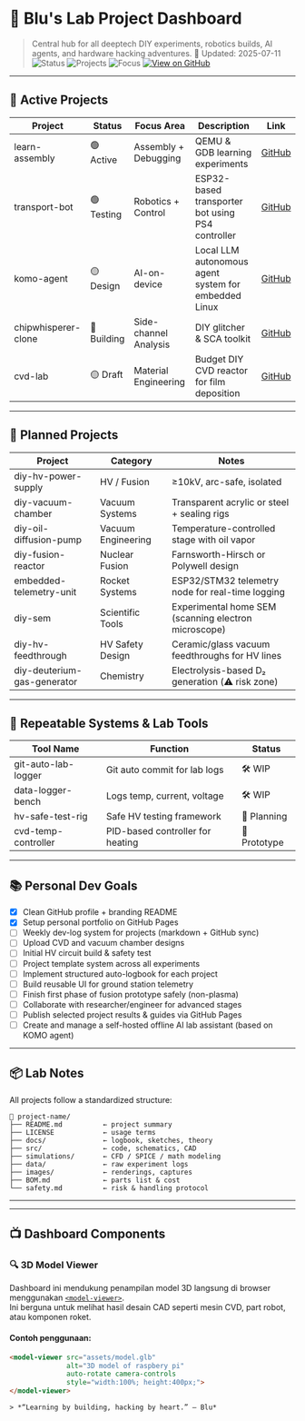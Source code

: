 # 🚀 Blu's Lab Project Dashboard

> Central hub for all deeptech DIY experiments, robotics builds, AI agents, and hardware hacking adventures.
> 🌙 Updated: 2025-07-11    ![Status](https://img.shields.io/badge/status-active-blue) ![Projects](https://img.shields.io/badge/projects-15+-brightgreen) ![Focus](https://img.shields.io/badge/focus-deeptech-critical) [![View on GitHub](https://img.shields.io/badge/Lab%20Dashboard-Open-blue?logo=github)](https://github.com/Bluefox192/lab-dashboard/blob/main/DASHBOARD.md)

---

## 🧪 Active Projects

| Project             | Status      | Focus Area            | Description                                          | Link                                                        |
| ------------------- | ----------- | --------------------- | ---------------------------------------------------- | ----------------------------------------------------------- |
| learn-assembly      | 🟢 Active   | Assembly + Debugging  | QEMU & GDB learning experiments                      | [GitHub](https://github.com/Bluefox192/learn-assembly)      |
| transport-bot       | 🟢 Testing  | Robotics + Control    | ESP32-based transporter bot using PS4 controller     | [GitHub](https://github.com/Bluefox192/transport-bot)       |
| komo-agent          | 🟡 Design   | AI-on-device          | Local LLM autonomous agent system for embedded Linux | [GitHub](https://github.com/Bluefox192/komo-agent)          |
| chipwhisperer-clone | 🔵 Building | Side-channel Analysis | DIY glitcher & SCA toolkit                           | [GitHub](https://github.com/Bluefox192/chipwhisperer-clone) |
| cvd-lab             | 🟡 Draft    | Material Engineering  | Budget DIY CVD reactor for film deposition           | [GitHub](https://github.com/Bluefox192/cvd-lab)             |

---

## 🌌 Planned Projects

| Project                     | Category           | Notes                                                |
| --------------------------- | ------------------ | ---------------------------------------------------- |
| diy-hv-power-supply         | HV / Fusion        | ≥10kV, arc-safe, isolated                            |
| diy-vacuum-chamber          | Vacuum Systems     | Transparent acrylic or steel + sealing rigs          |
| diy-oil-diffusion-pump      | Vacuum Engineering | Temperature-controlled stage with oil vapor          |
| diy-fusion-reactor          | Nuclear Fusion     | Farnsworth-Hirsch or Polywell design                 |
| embedded-telemetry-unit     | Rocket Systems     | ESP32/STM32 telemetry node for real-time logging     |
| diy-sem                     | Scientific Tools   | Experimental home SEM (scanning electron microscope) |
| diy-hv-feedthrough          | HV Safety Design   | Ceramic/glass vacuum feedthroughs for HV lines       |
| diy-deuterium-gas-generator | Chemistry          | Electrolysis-based D₂ generation (⚠️ risk zone)      |

---

## 🔁 Repeatable Systems & Lab Tools

| Tool Name           | Function                         | Status       |
| ------------------- | -------------------------------- | ------------ |
| git-auto-lab-logger | Git auto commit for lab logs     | 🛠️ WIP      |
| data-logger-bench   | Logs temp, current, voltage      | 🛠️ WIP      |
| hv-safe-test-rig    | Safe HV testing framework        | 🧪 Planning  |
| cvd-temp-controller | PID-based controller for heating | 🔬 Prototype |

---

## 📚 Personal Dev Goals

* [x] Clean GitHub profile + branding README
* [x] Setup personal portfolio on GitHub Pages
* [ ] Weekly dev-log system for projects (markdown + GitHub sync)
* [ ] Upload CVD and vacuum chamber designs
* [ ] Initial HV circuit build & safety test
* [ ] Project template system across all experiments
* [ ] Implement structured auto-logbook for each project
* [ ] Build reusable UI for ground station telemetry
* [ ] Finish first phase of fusion prototype safely (non-plasma)
* [ ] Collaborate with researcher/engineer for advanced stages
* [ ] Publish selected project results & guides via GitHub Pages
* [ ] Create and manage a self-hosted offline AI lab assistant (based on KOMO agent)

---

## 📦 Lab Notes

All projects follow a standardized structure:

```text
📁 project-name/
├── README.md          ← project summary
├── LICENSE            ← usage terms
├── docs/              ← logbook, sketches, theory
├── src/               ← code, schematics, CAD
├── simulations/       ← CFD / SPICE / math modeling
├── data/              ← raw experiment logs
├── images/            ← renderings, captures
├── BOM.md             ← parts list & cost
└── safety.md          ← risk & handling protocol
```

---

---

## 📺 Dashboard Components

### 🔍 3D Model Viewer

Dashboard ini mendukung penampilan model 3D langsung di browser menggunakan [`<model-viewer>`](https://modelviewer.dev/).  
Ini berguna untuk melihat hasil desain CAD seperti mesin CVD, part robot, atau komponen roket.

#### Contoh penggunaan:

```html
<model-viewer src="assets/model.glb"
              alt="3D model of raspbery pi"
              auto-rotate camera-controls
              style="width:100%; height:400px;">
</model-viewer>

> *“Learning by building, hacking by heart.” — Blu*
